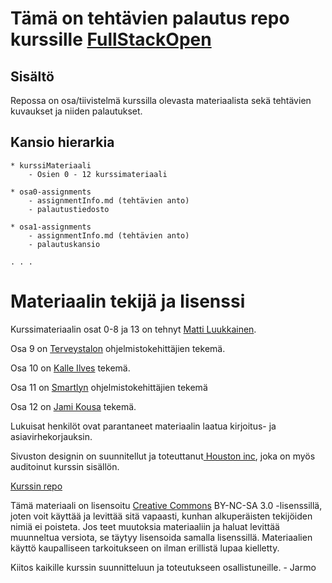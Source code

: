 # Tämä on tehtävien palautus repo kurssille [FullStackOpen](https://fullstackopen.com/)

## Sisältö

Repossa on osa/tiivistelmä kurssilla olevasta materiaalista sekä tehtävien kuvaukset ja niiden palautukset.

## Kansio hierarkia

```
* kurssiMateriaali
    - Osien 0 - 12 kurssimateriaali

* osa0-assignments
    - assignmentInfo.md (tehtävien anto)
    - palautustiedosto

* osa1-assignments
    - assignmentInfo.md (tehtävien anto)
    - palautuskansio

. . .
```

# Materiaalin tekijä ja lisenssi

Kurssimateriaalin osat 0-8 ja 13 on tehnyt [Matti Luukkainen](https://github.com/mluukkai).

Osa 9 on [Terveystalon](https://www.terveystalo.com/fi/Yritystietoa/Terveystalo-tyontantajana/Digital-Health/) ohjelmistokehittäjien tekemä.

Osa 10 on [Kalle Ilves](https://github.com/Kaltsoon) tekemä.

Osa 11 on [Smartlyn](https://www.smartly.io/) ohjelmistokehittäjien tekemä

Osa 12 on [Jami Kousa](https://github.com/jakousa) tekemä.

Lukuisat henkilöt ovat parantaneet materiaalin laatua kirjoitus- ja asiavirhekorjauksin.

Sivuston designin on suunnitellut ja toteuttanut[ Houston inc](https://www.houston-inc.com/), joka on myös auditoinut kurssin sisällön.

[Kurssin repo](https://github.com/fullstack-hy2020/fullstack-hy2020.github.io)

Tämä materiaali on lisensoitu [Creative Commons](https://creativecommons.org/licenses/by-nc-sa/3.0/) BY-NC-SA 3.0 -lisenssillä, joten voit käyttää ja levittää sitä vapaasti, kunhan alkuperäisten tekijöiden nimiä ei poisteta. Jos teet muutoksia materiaaliin ja haluat levittää muunneltua versiota, se täytyy lisensoida samalla lisenssillä. Materiaalien käyttö kaupalliseen tarkoitukseen on ilman erillistä lupaa kielletty.

Kiitos kaikille kurssin suunnitteluun ja toteutukseen osallistuneille. - Jarmo
